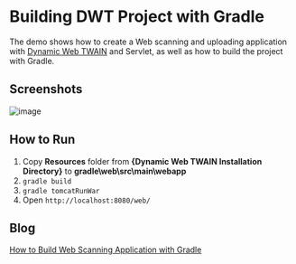 Building DWT Project with Gradle
=======================================================================
The demo shows how to create a Web scanning and uploading application with [Dynamic Web TWAIN][1] and Servlet, as well as how to build the project with Gradle.

Screenshots
-----------
![image](http://www.codepool.biz/wp-content/uploads/2015/04/dwt_servlet_upload.png)

How to Run
----------
1. Copy **Resources** folder from **{Dynamic Web TWAIN Installation Directory}** to **gradle\web\src\main\webapp**
2. `gradle build`
3. `gradle tomcatRunWar`
4. Open `http://localhost:8080/web/`

Blog
----
[How to Build Web Scanning Application with Gradle][2]

[1]:http://www.dynamsoft.com/Products/WebTWAIN_Overview.aspx
[2]:http://www.codepool.biz/web-scanning-application-with-gradle.html


